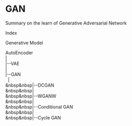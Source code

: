 # GAN
Summary on the learn of Generative Adversarial Network

Index

Generative Model

AutoEncoder<br>
|<br>
|--VAE<br>
|<br>
|--GAN<br>
&nbsp;&nbsp;|<br>
&nbsp&nbsp|--DCGAN<br>
&nbsp&nbsp|<br>
&nbsp&nbsp|--WGANW<br>
&nbsp&nbsp|<br>
&nbsp&nbsp|--Conditional GAN<br>
&nbsp&nbsp|<br>
&nbsp&nbsp|--Cycle GAN<br>
